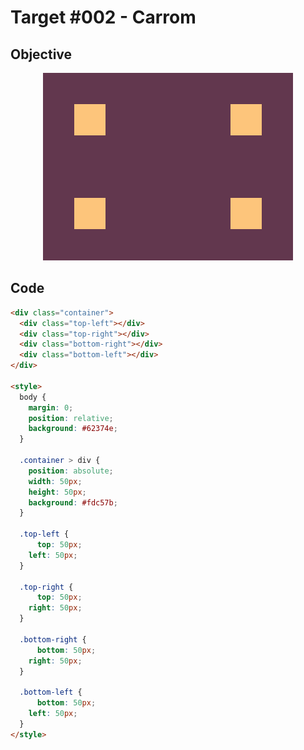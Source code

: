 # Target #002 - Carrom

## Objective

<div align="center">

![Target #002 - Carrom](./.github/images/002.png)

</div>

## Code

```html
<div class="container">
  <div class="top-left"></div>
  <div class="top-right"></div>
  <div class="bottom-right"></div>
  <div class="bottom-left"></div>
</div>

<style>
  body {
    margin: 0;
    position: relative;
  	background: #62374e;
  }

  .container > div {
    position: absolute;
    width: 50px;
    height: 50px;
    background: #fdc57b;
  }

  .top-left {
	  top: 50px;
    left: 50px;
  }

  .top-right {
	  top: 50px;
    right: 50px;
  }

  .bottom-right {
	  bottom: 50px;
    right: 50px;
  }

  .bottom-left {
	  bottom: 50px;
    left: 50px;
  }
</style>
```
